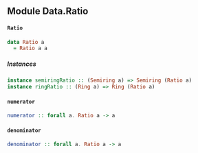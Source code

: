 ## Module Data.Ratio

#### `Ratio`

``` purescript
data Ratio a
  = Ratio a a
```

##### Instances
``` purescript
instance semiringRatio :: (Semiring a) => Semiring (Ratio a)
instance ringRatio :: (Ring a) => Ring (Ratio a)
```

#### `numerator`

``` purescript
numerator :: forall a. Ratio a -> a
```

#### `denominator`

``` purescript
denominator :: forall a. Ratio a -> a
```


